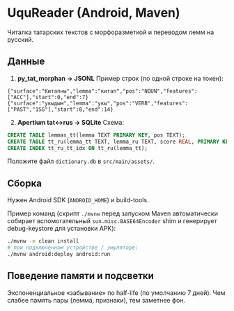 # UquReader (Android, Maven)

Читалка татарских текстов с морфоразметкой и переводом лемм на русский.

## Данные

1) **py_tat_morphan → JSONL**
Пример строк (по одной строке на токен):
```
{"surface":"Китапны","lemma":"китап","pos":"NOUN","features":["ACC"],"start":0,"end":7}
{"surface":"укыдым","lemma":"укы","pos":"VERB","features":["PAST","1SG"],"start":8,"end":14}
```

2) **Apertium tat↔rus → SQLite**
Схема:
```sql
CREATE TABLE lemmas_tt(lemma TEXT PRIMARY KEY, pos TEXT);
CREATE TABLE tt_ru(lemma_tt TEXT, lemma_ru TEXT, score REAL, PRIMARY KEY(lemma_tt, lemma_ru));
CREATE INDEX tt_ru_tt_idx ON tt_ru(lemma_tt);
```
Положите файл `dictionary.db` в `src/main/assets/`.

## Сборка
Нужен Android SDK (`ANDROID_HOME`) и build-tools.

Пример команд (скрипт `./mvnw` перед запуском Maven автоматически собирает вспомогательный `sun.misc.BASE64Encoder` shim и генерирует debug-keystore для установки APK):
```bash
./mvnw -e clean install
# при подключенном устройстве / эмуляторе:
./mvnw android:deploy android:run
```

## Поведение памяти и подсветки
Экспоненциальное «забывание» по half-life (по умолчанию 7 дней). Чем слабее память пары (лемма, признаки), тем заметнее фон.
